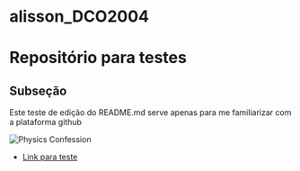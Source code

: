# alisson_DCO2004

# Repositório para testes
## Subseção

Este teste de edição do README.md serve apenas para me familiarizar com a plataforma github

![Physics Confession](https://imgs.xkcd.com/comics/physics_confession.png)

* [Link para teste](https://xkcd.com/)
